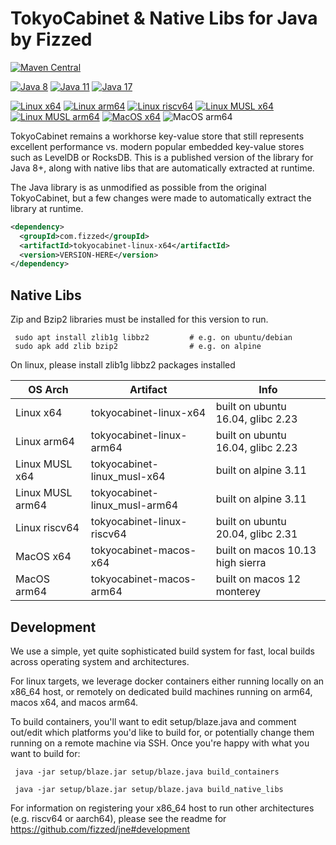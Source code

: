 # TokyoCabinet & Native Libs for Java by Fizzed

[![Maven Central](https://img.shields.io/maven-central/v/com.fizzed/tokyocabinet?color=blue&style=flat-square)](https://mvnrepository.com/artifact/com.fizzed/tokyocabinet)

[![Java 8](https://img.shields.io/github/actions/workflow/status/fizzed/tokyocabinet/java8.yaml?branch=master&label=Java%208&style=flat-square)](https://github.com/fizzed/tokyocabinet/actions/workflows/java8.yaml)
[![Java 11](https://img.shields.io/github/actions/workflow/status/fizzed/tokyocabinet/java11.yaml?branch=master&label=Java%2011&style=flat-square)](https://github.com/fizzed/tokyocabinet/actions/workflows/java11.yaml)
[![Java 17](https://img.shields.io/github/actions/workflow/status/fizzed/tokyocabinet/java17.yaml?branch=master&label=Java%2017&style=flat-square)](https://github.com/fizzed/tokyocabinet/actions/workflows/java17.yaml)

[![Linux x64](https://img.shields.io/github/actions/workflow/status/fizzed/tokyocabinet/java11.yaml?branch=master&label=Linux%20x64&style=flat-square)](https://github.com/fizzed/tokyocabinet/actions/workflows/java11.yaml)
[![Linux arm64](https://img.shields.io/github/actions/workflow/status/fizzed/tokyocabinet/linux-arm64.yaml?branch=master&label=Linux%20arm64&style=flat-square)](https://github.com/fizzed/tokyocabinet/actions/workflows/linux-arm64.yaml)
[![Linux riscv64](https://img.shields.io/github/actions/workflow/status/fizzed/tokyocabinet/linux-riscv64.yaml?branch=master&label=Linux%20riscv64&style=flat-square)](https://github.com/fizzed/tokyocabinet/actions/workflows/linux-riscv64.yaml)
[![Linux MUSL x64](https://img.shields.io/github/actions/workflow/status/fizzed/tokyocabinet/linux-musl-x64.yaml?branch=master&label=Linux%20MUSL%20x64&style=flat-square)](https://github.com/fizzed/tokyocabinet/actions/workflows/linux-musl-x64.yaml)
[![Linux MUSL arm64](https://img.shields.io/github/actions/workflow/status/fizzed/tokyocabinet/linux-musl-arm64.yaml?branch=master&label=Linux%20MUSL%20arm64&style=flat-square)](https://github.com/fizzed/tokyocabinet/actions/workflows/linux-musl-arm64.yaml)
[![MacOS x64](https://img.shields.io/github/actions/workflow/status/fizzed/tokyocabinet/macos-x64.yaml?branch=master&label=MacOS%20x64&style=flat-square)](https://github.com/fizzed/tokyocabinet/actions/workflows/macos-x64.yaml)
![MacOS arm64](https://img.shields.io/badge/MacOS%20arm64-available-blue)

TokyoCabinet remains a workhorse key-value store that still represents excellent performance vs. modern popular embedded
key-value stores such as LevelDB or RocksDB.  This is a published version of the library for Java 8+, along with native libs that 
are automatically extracted at runtime.

The Java library is as unmodified as possible from the original TokyoCabinet, but a few changes were made to automatically
extract the library at runtime.

```xml
<dependency>
  <groupId>com.fizzed</groupId>
  <artifactId>tokyocabinet-linux-x64</artifactId>
  <version>VERSION-HERE</version>
</dependency>
```

## Native Libs

Zip and Bzip2 libraries must be installed for this version to run.

     sudo apt install zlib1g libbz2         # e.g. on ubuntu/debian
     sudo apk add zlib bzip2                # e.g. on alpine

On linux, please install zlib1g libbz2 packages installed

| OS Arch          | Artifact                      | Info                              |
|------------------|-------------------------------|-----------------------------------|
| Linux x64        | tokyocabinet-linux-x64        | built on ubuntu 16.04, glibc 2.23 |
| Linux arm64      | tokyocabinet-linux-arm64      | built on ubuntu 16.04, glibc 2.23 |
| Linux MUSL x64   | tokyocabinet-linux_musl-x64   | built on alpine 3.11              |
| Linux MUSL arm64 | tokyocabinet-linux_musl-arm64 | built on alpine 3.11              |
| Linux riscv64    | tokyocabinet-linux-riscv64    | built on ubuntu 20.04, glibc 2.31 |
| MacOS x64        | tokyocabinet-macos-x64        | built on macos 10.13 high sierra  |
| MacOS arm64      | tokyocabinet-macos-arm64      | built on macos 12 monterey        |

## Development

We use a simple, yet quite sophisticated build system for fast, local builds across operating system and architectures.

For linux targets, we leverage docker containers either running locally on an x86_64 host, or remotely on dedicated
build machines running on arm64, macos x64, and macos arm64.

To build containers, you'll want to edit setup/blaze.java and comment out/edit which platforms you'd like to build for,
or potentially change them running on a remote machine via SSH.  Once you're happy with what you want to build for:

     java -jar setup/blaze.jar setup/blaze.java build_containers

     java -jar setup/blaze.jar setup/blaze.java build_native_libs

For information on registering your x86_64 host to run other architectures (e.g. riscv64 or aarch64), please see
the readme for https://github.com/fizzed/jne#development